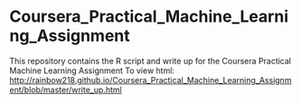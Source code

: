 # Coursera_Practical_Machine_Learning_Assignment
This repository contains the R script and write up for the Coursera Practical Machine Learning Assignment
To view html:
http://rainbow218.github.io/Coursera_Practical_Machine_Learning_Assignment/blob/master/write_up.html
